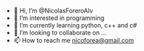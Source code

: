 - 👋 Hi, I’m @NicolasForeroAlv
- 👀 I’m interested in programming
- 🌱 I’m currently learning python, c++ and c#
- 💞️ I’m looking to collaborate on ...
- 📫 How to reach me nicoforea@gmail.com

<!---
NicolasForeroAlv/NicolasForeroAlv is a ✨ special ✨ repository because its `README.md` (this file) appears on your GitHub profile.
You can click the Preview link to take a look at your changes.
--->
